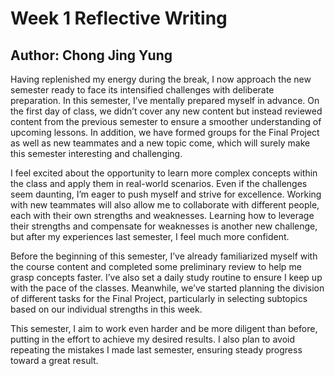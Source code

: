 # **Week 1 Reflective Writing**

## Author: Chong Jing Yung

Having replenished my energy during the break, I now approach the new semester ready to face its 
intensified challenges with deliberate preparation. In this semester, I’ve mentally prepared myself in advance.
On the first day of class, we didn’t cover any new content but instead reviewed content from the previous
semester to ensure a smoother understanding of upcoming lessons. In addition, we have formed groups for the 
Final Project as well as new teammates and a new topic come, which will surely make this semester interesting
and challenging.

I feel excited about the opportunity to learn more complex concepts within the class and apply them in real-world
scenarios. Even if the challenges seem daunting, I’m eager to push myself and strive for excellence. Working with new 
teammates will also allow me to collaborate with different people, each with their own strengths and weaknesses.
Learning how to leverage their strengths and compensate for weaknesses is another new challenge, but after my
experiences last semester, I feel much more confident.

Before the beginning of this semester, I’ve already familiarized myself with the course content and completed some 
preliminary review to help me grasp concepts faster. I’ve also set a daily study routine to ensure I keep up 
with the pace of the classes. Meanwhile, we’ve started planning the division of different tasks for the Final Project,
particularly in selecting subtopics based on our individual strengths in this week.

This semester, I aim to work even harder and be more diligent than before, putting in the effort to achieve 
my desired results. I also plan to avoid repeating the mistakes I made last semester, ensuring steady progress
toward a great result.
